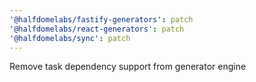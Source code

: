 ```yaml
---
'@halfdomelabs/fastify-generators': patch
'@halfdomelabs/react-generators': patch
'@halfdomelabs/sync': patch
---
```


Remove task dependency support from generator engine

